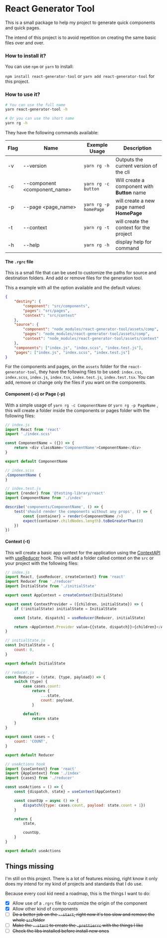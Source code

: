 # React Generator Tool

This is a small package to help my project to generate quick components and quick pages.

The intend of this project is to avoid repetition on creating the same basic files over and over.

### How to install it?

You can use `npm` or `yarn` to install:

`npm install react-generator-tool` or `yarn add react-generator-tool` for this project.

### How to use it?

```sh
# You can use the full name
yarn react-generator-tool -h

# Or you can use the short name
yarn rg -h
```

They have the following commands available:

| Flag | Name                         | Exemple Usage         | Description                                  |
| ---- | ---------------------------- | --------------------- | -------------------------------------------- |
| -v   | --version                    | `yarn rg -h`          | Outputs the current version of the cli       |
| -c   | --component <component_name> | `yarn rg -c button`   | Will create a component with **Button** name |
| -p   | --page <page_name>           | `yarn rg -p homePage` | will create a new page named **HomePage**    |
| -t   | --context                    | `yarn rg -t`          | will create the context for the project      |
| -h   | --help                       | `yarn rg -h`          | display help for command                     |

#### The `.rgrc` file

This is a small file that can be used to customize the paths for source and destination folders. And add or remove files for the generation tool.

This a example with all the option available and the default values:

```json
{
    "destiny": {
        "component": "src/components",
        "pages": "src/pages",
        "context": "src/context"
    },
    "source": {
        "component": "node_modules/react-generator-tool/assets/comp",
        "pages": "node_modules/react-generator-tool/assets/comp",
        "context": "node_modules/react-generator-tool/assets/context"
    },
    "components": ["index.js", "index.scss", "index.test.js"],
    "pages": ["index.js", "index.scss", "index.test.js"]
}
```

For the components and pages, on the `assets` folder for the `react-generator-tool`, they have the following files to be used: `index.css`, `index.scss`, `index.js`, `index.tsx`, `index.test.js`, `index.test.tsx`. You can add, remove or change only the files if you want on the components.

#### Component (-c) or Page (-p)

With a simple usage of `yarn rg -c ComponentName` or `yarn rg -p PageName` , this will create a folder inside the components or pages folder with the following files:

```js
// index.js
import React from 'react'
import './index.scss'

const ComponentName = ({}) => {
    return <div className='ComponentName'>ComponentName</div>
}

export default ComponentName
```

```scss
// index.scss
.ComponentName {
}
```

```js
// index.test.js
import {render} from '@testing-library/react'
import ComponentName from './index'

describe('components/ComponentName', () => {
    test('should render the components without any props', () => {
        const {container} = render(<ComponentName />)
        expect(container.childNodes.length).toBeGreaterThan(0)
    })
})
```

#### Context (-t)

This will create a basic app context for the application using the [ContextAPI](https://reactjs.org/docs/context.html) with [useReducer](https://reactjs.org/docs/hooks-reference.html) hook. This will add a folder called context on the `src` or your project with the following files:

```js
// index.js
import React, {useReducer, createContext} from 'react'
import Reducer from './reducer'
import InitialState from './initialState'

export const AppContext = createContext(InitialState)

export const ContextProvider = ({children, initialState}) => {
    if (!initialState) initialState = InitialState

    const [state, dispatch] = useReducer(Reducer, initialState)

    return <AppContext.Provider value={{state, dispatch}}>{children}</AppContext.Provider>
}
```

```js
// initialState.js
const InitialState = {
    count: 0,
}

export default InitialState
```

```js
// reducer.js
const Reducer = (state, {type, payload}) => {
    switch (type) {
        case cases.count:
            return {
                ...state,
                count: payload,
            }

        default:
            return state
    }
}

export const cases = {
    count: 'COUNT',
}

export default Reducer
```

```js
// useActions hook
import {useContext} from 'react'
import {AppContext} from './index'
import {cases} from './reducer'

const useActions = () => {
    const {dispatch, state} = useContext(AppContext)

    const countUp = async () => {
        dispatch({type: cases.count, payload: state.count + 1})
    }

    return {
        state,

        countUp,
    }
}

export default useActions
```

## Things missing

I'm still on this project. There is a lot of features missing, right know it only does my intend for my kind of projects and standards that I do use.

Because every cool kid need a roadmap, this is the things I want to do:

-   [x] Allow use of a `.rgrc` file to customize the origin of the component
-   [x] Allow other kind of components
-   [ ] ~~Do a better job on the `--start`, right now it's too slow and remove the whole `src`folder~~
-   [ ] ~~Make the `--start` to create the `.prettierrc` with the things I like~~
-   [ ] ~~Check the libs installed before install new ones~~
